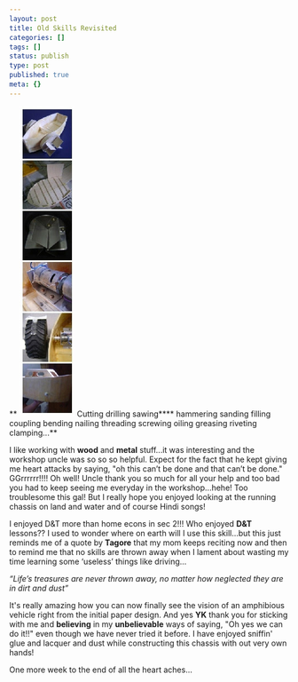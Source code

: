 ```yaml
---
layout: post
title: Old Skills Revisited
categories: []
tags: []
status: publish
type: post
published: true
meta: {}
---
```

** ![](/img/er.jpg) Cutting drilling sawing**** hammering sanding filling coupling bending nailing threading screwing oiling greasing riveting clamping...**

I like working with **wood** and **metal** stuff...it was interesting and the workshop uncle was so so so helpful. Expect for the fact that he kept giving me heart attacks by saying, "oh this can’t be done and that can’t be done." GGrrrrrr!!!! Oh well! Uncle thank you so much for all your help and too bad you had to keep seeing me everyday in the workshop...hehe! Too troublesome this gal! But I really hope you enjoyed looking at the running chassis on land and water and of course Hindi songs!

I enjoyed D&T more than home econs in sec 2!!! Who enjoyed **D&T** lessons?? I used to wonder where on earth will I use this skill...but this just reminds me of a quote by **Tagore** that my mom keeps reciting now and then to remind me that no skills are thrown away when I lament about wasting my time learning some ‘useless’ things like driving...

_“Life’s treasures are never thrown away, no matter how neglected they are in dirt and dust”_

It's really amazing how you can now finally see the vision of an amphibious vehicle right from the initial paper design. And yes **YK** thank you for sticking with me and **believing** in my **unbelievable** ways of saying, "Oh yes we can do it!!" even though we have never tried it before. I have enjoyed sniffin' glue and lacquer and dust while constructing this chassis with out very own hands!

One more week to the end of all the heart aches...
